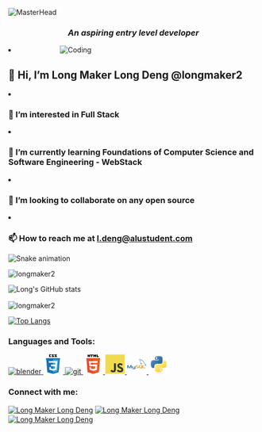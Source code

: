 ![MasterHead](https://www.wingstechsolutions.com/wp-content/uploads/2022/03/full-stack-development.gif)

<h3 align="center"><i>An aspiring entry level developer</i></h3>
<img align="right" alt="Coding" width="400" src="https://encrypted-tbn0.gstatic.com/images?q=tbn:ANd9GcQwBawtA_J2tN9wZBs6UU5L7A09TWpzi-JkAg&usqp=CAU")

- ## 👋 Hi, I’m Long Maker Long Deng @longmaker2
- ### 👀 I’m interested in Full Stack
- ### 🌱 I’m currently learning Foundations of Computer Science and Software Engineering - WebStack
- ### 💞️ I’m looking to collaborate on any open source
- ### 📫 How to reach me at l.deng@alustudent.com

<!---
longmaker2/longmaker2 is a ✨ special ✨ repository because its `README.md` (this file) appears on your GitHub profile.
You can click the Preview link to take a look at your changes.
--->

![Snake animation](https://github.com/thepiyushmalhotra/thepiyushmalhotra/blob/output/github-contribution-grid-snake.svg)

<p align="left"> <img src="https://komarev.com/ghpvc/?username=longmaker2&label=Profile%20views&color=0e75b6&style=flat" alt="longmaker2" /> </p>

![Long's GitHub stats](https://github-readme-stats.vercel.app/api?username=longmaker2&show_icons=true&theme=dark)

<p><img align="center" src="https://github-readme-streak-stats.herokuapp.com/?user=longmaker2&layout=compact&theme=dark&show_icons" alt="longmaker2" /></p>

[![Top Langs](https://github-readme-stats.vercel.app/api/top-langs/?username=longmaker2&layout=compact&theme=dark&show_icons)](https://github.com/longmaker2/github-readme-stats)

<h3 align="left">Languages and Tools:</h3>
<p align="left"> <a href="https://www.blender.org/" target="_blank" rel="noreferrer"> <img src="https://download.blender.org/branding/community/blender_community_badge_white.svg" alt="blender" width="40" height="40"/> </a> <a href="https://www.w3schools.com/css/" target="_blank" rel="noreferrer"> <img src="https://raw.githubusercontent.com/devicons/devicon/master/icons/css3/css3-original-wordmark.svg" alt="css3" width="40" height="40"/> </a> <a href="https://git-scm.com/" target="_blank" rel="noreferrer"> <img src="https://www.vectorlogo.zone/logos/git-scm/git-scm-icon.svg" alt="git" width="40" height="40"/> </a> <a href="https://www.w3.org/html/" target="_blank" rel="noreferrer"> <img src="https://raw.githubusercontent.com/devicons/devicon/master/icons/html5/html5-original-wordmark.svg" alt="html5" width="40" height="40"/> </a> <a href="https://developer.mozilla.org/en-US/docs/Web/JavaScript" target="_blank" rel="noreferrer"> <img src="https://raw.githubusercontent.com/devicons/devicon/master/icons/javascript/javascript-original.svg" alt="javascript" width="40" height="40"/> </a> <a href="https://www.mysql.com/" target="_blank" rel="noreferrer"> <img src="https://raw.githubusercontent.com/devicons/devicon/master/icons/mysql/mysql-original-wordmark.svg" alt="mysql" width="40" height="40"/> </a> <a href="https://www.python.org" target="_blank" rel="noreferrer"> <img src="https://raw.githubusercontent.com/devicons/devicon/master/icons/python/python-original.svg" alt="python" width="40" height="40"/> </a> </p>

<h3 align="left">Connect with me:</h3>
<p align="left">
<a href="https://twitter.com/LongMakerGutaja" target="blank"><img align="center" src="https://raw.githubusercontent.com/rahuldkjain/github-profile-readme-generator/master/src/images/icons/Social/twitter.svg" alt="Long Maker Long Deng" height="30" width="40" /></a>
<a href="https://www.linkedin.com/in/long-maker-long-deng-478124177/" target="blank"><img align="center" src="https://raw.githubusercontent.com/rahuldkjain/github-profile-readme-generator/master/src/images/icons/Social/linked-in-alt.svg" alt="Long Maker Long Deng" height="30" width="40" /></a>
<a href="https://medium.com/@l.deng_74356" target="blank"><img align="center" src="https://raw.githubusercontent.com/rahuldkjain/github-profile-readme-generator/master/src/images/icons/Social/medium.svg" alt="Long Maker Long Deng" height="30" width="40" /></a>
</p>
